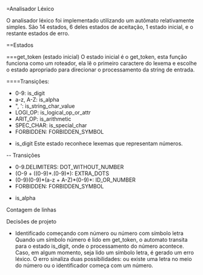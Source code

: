 =Analisador Léxico

O analisador léxico foi implementado utilizando um autômato relativamente simples.
São 14 estados, 6 deles estados de aceitação, 1 estado inicial, e o restante estados
de erro.


==Estados

===get_token (estado inicial)
O estado inicial é o get_token, esta função funciona como um roteador, ela lê o
primeiro caractere do lexema e escolhe o estado apropriado para direcionar o processamento
da string de entrada.

====Transições:
   * 0-9:       is_digit
   * a-z, A-Z:  is_alpha
   * ", ':      is_string_char_value
   * LOGI_OP:   is_logical_op_or_attr
   * ARIT_OP:   is_arithmetic
   * SPEC_CHAR: is_special_char
   * FORBIDDEN: FORBIDDEN_SYMBOL

- is_digit
Este estado reconhece lexemas que representam números. 

-- Transições
   * 0-9\.DELIMITERS:                  DOT_WITHOUT_NUMBER
   * (O-9 + ((0-9)\*\.(0-9)\*):        EXTRA_DOTS
   * (0-9)(0-9)\*(a-z + A-Z)\*(0-9)\*: ID_OR_NUMBER
   * FORBIDDEN:                        FORBIDDEN_SYMBOL

- is_alpha

Contagem de linhas

Decisões de projeto

- Identificado começando com número ou número com símbolo letra
Quando um símbolo número é lido em get_token, o automato transita para o estado
is_digit, onde o processamento do número acontece. Caso, em algum momento, seja
lido um símbolo letra, é gerado um erro léxico. O erro sinaliza duas
possibilidades: ou existe uma letra no meio do número ou o identificador começa
com um número.



